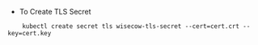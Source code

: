

- To Create TLS Secret
```
    kubectl create secret tls wisecow-tls-secret --cert=cert.crt --key=cert.key
```
